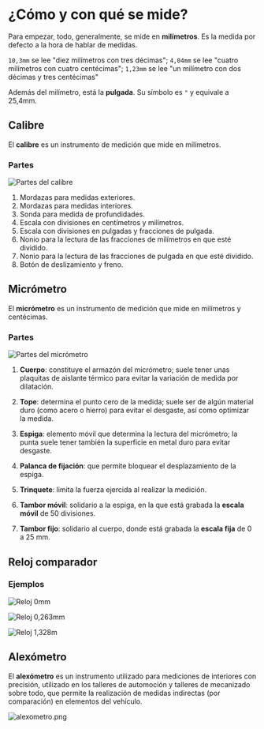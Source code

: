 ﻿# ¿Cómo y con qué se mide?

Para empezar, todo, generalmente, se mide en **milímetros**. Es la medida por defecto a la hora de hablar de medidas.

`10,3mm` se lee "diez milímetros con tres décimas";
`4,04mm` se lee "cuatro milímetros con cuatro centécimas";
`1,23mm` se lee "un milímetro con dos décimas y tres centécimas"

Además del milímetro, está la **pulgada**. Su símbolo es `"` y equivale a 25,4mm.

## Calibre

El **calibre** es un instrumento de medición que mide en milímetros.

### Partes

![Partes del calibre](https://upload.wikimedia.org/wikipedia/commons/f/f6/Vernier_caliper.svg)

1.  Mordazas para medidas exteriores.
2.  Mordazas para medidas interiores.
3.  Sonda para medida de profundidades.
4.  Escala con divisiones en centímetros y milímetros.
5.  Escala con divisiones en pulgadas y fracciones de pulgada.
6.  Nonio para la lectura de las fracciones de milímetros en que esté dividido.
7.  Nonio para la lectura de las fracciones de pulgada en que esté dividido.
8.  Botón de deslizamiento y freno.

## Micrómetro

El **micrómetro** es un instrumento de medición que mide en milímetros y centécimas.

### Partes

![Partes del micrómetro](https://upload.wikimedia.org/wikipedia/commons/9/9b/Micr%C3%B3metro_A06_1154.svg)

1.  **Cuerpo**: constituye el armazón del micrómetro; suele tener unas plaquitas de aislante térmico para evitar la variación de medida por dilatación.

2.  **Tope**: determina el punto cero de la medida; suele ser de algún material duro (como acero o hierro) para evitar el desgaste, así como optimizar la medida.

3.  **Espiga**: elemento móvil que determina la lectura del micrómetro; la punta suele tener también la superficie en metal duro para evitar desgaste.

4.  **Palanca de fijación**: que permite bloquear el desplazamiento de la espiga.

5.  **Trinquete**: limita la fuerza ejercida al realizar la medición.

6.  **Tambor móvil**: solidario a la espiga, en la que está grabada la  **escala móvil**  de 50 divisiones.

7.  **Tambor fijo**: solidario al cuerpo, donde está grabada la  **escala fija**  de 0 a 25 mm.

## Reloj comparador

### Ejemplos

![Reloj 0mm](https://upload.wikimedia.org/wikipedia/commons/7/7d/RelojComparador_00_000.svg)

![Reloj 0,263mm](https://upload.wikimedia.org/wikipedia/commons/0/0e/RelojComparador_00_263.svg)

![Reloj 1,328m](https://upload.wikimedia.org/wikipedia/commons/e/e2/RelojComparador_01_328.svg)

## Alexómetro

El **alexómetro** es un instrumento utilizado para mediciones de interiores con precisión, utilizado en los talleres de automoción y talleres de mecanizado sobre todo, que permite la realización de medidas indirectas (por comparación) en elementos del vehículo.

![alexometro.png](https://www.vareauto.com/wp-content/uploads/2018/12/word-image-134.png)
